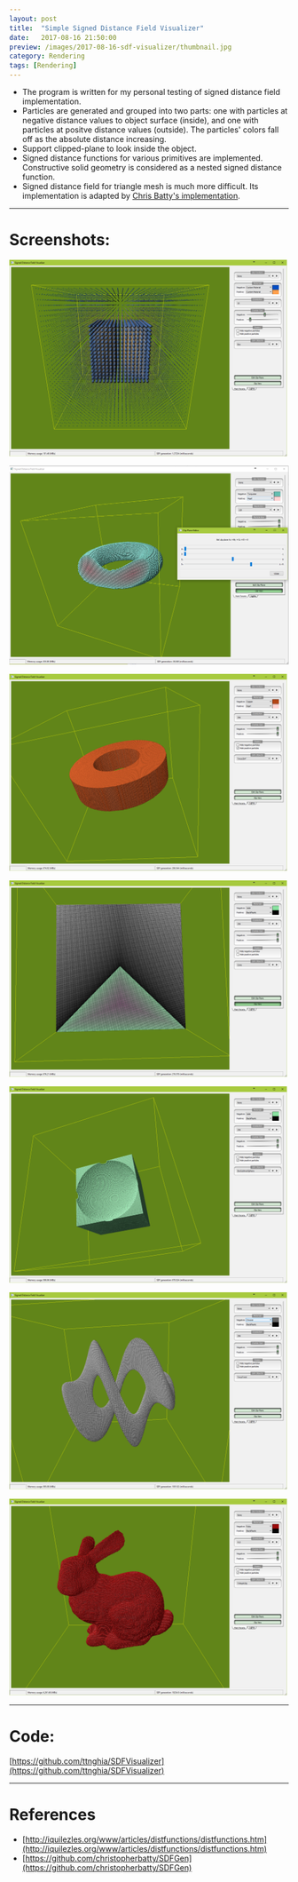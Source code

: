 ```yaml
---
layout: post
title:  "Simple Signed Distance Field Visualizer"
date:   2017-08-16 21:50:00
preview: /images/2017-08-16-sdf-visualizer/thumbnail.jpg
category: Rendering
tags: [Rendering]
---
```


* The program is written for my personal testing of signed distance field implementation.
* Particles are generated and grouped into two parts: one with particles at negative distance values to object surface (inside), and one with particles at positve distance values (outside). The particles' colors fall off as the absolute distance increasing.
* Support clipped-plane to look inside the object.
* Signed distance functions for various primitives are implemented. Constructive solid geometry is considered as a nested signed distance function.
* Signed distance field for triangle mesh is much more difficult. Its implementation is adapted by [Chris Batty's implementation](https://github.com/christopherbatty/SDFGen).
---

# Screenshots:

![1](/images/2017-08-16-sdf-visualizer/1.png)

![2](/images/2017-08-16-sdf-visualizer/2.png)

![3](/images/2017-08-16-sdf-visualizer/3.png)

![3](/images/2017-08-16-sdf-visualizer/4.png)

![3](/images/2017-08-16-sdf-visualizer/5.png)

![3](/images/2017-08-16-sdf-visualizer/6.png)

![3](/images/2017-08-16-sdf-visualizer/7.png)
<br>

---

# Code:
[https://github.com/ttnghia/SDFVisualizer](https://github.com/ttnghia/SDFVisualizer)

---

# References

* [http://iquilezles.org/www/articles/distfunctions/distfunctions.htm](http://iquilezles.org/www/articles/distfunctions/distfunctions.htm)
* [https://github.com/christopherbatty/SDFGen](https://github.com/christopherbatty/SDFGen)
